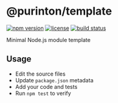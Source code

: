 # @purinton/template

[![npm version](https://img.shields.io/npm/v/@purinton/log.svg)](https://www.npmjs.com/package/@purinton/log) [![license](https://img.shields.io/github/license/purinton/log.svg)](LICENSE) [![build status](https://github.com/purinton/log/actions/workflows/nodejs.yml/badge.svg)](https://github.com/purinton/log/actions)


Minimal Node.js module template

## Usage

- Edit the source files
- Update `package.json` metadata
- Add your code and tests
- Run `npm test` to verify
